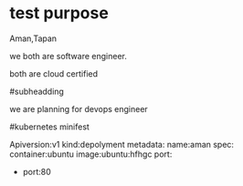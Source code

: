 # test purpose

Aman,Tapan

we both are software engineer.

both are cloud certified

#subheadding

 we are planning for devops engineer

 #kubernetes minifest

 Apiversion:v1
 kind:depolyment
 metadata:
    name:aman
spec:
  container:ubuntu
  image:ubuntu:hfhgc
port:
 - port:80